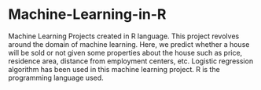# Machine-Learning-in-R
Machine Learning Projects created in R language.
This project revolves around the domain of machine learning. Here, we predict whether a house will be sold or not given some properties about the house such as price, residence area, distance from employment centers, etc. Logistic regression algorithm has been used in this machine learning project. R is the programming language used.
